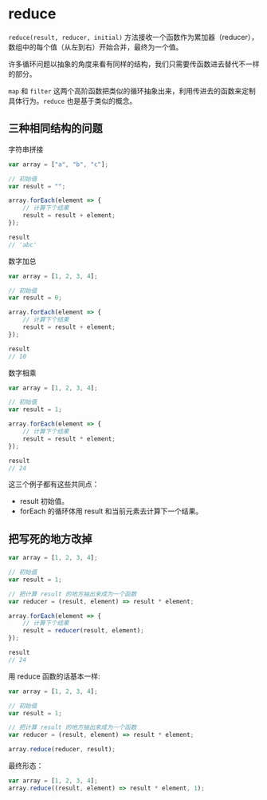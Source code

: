 # reduce

`reduce(result, reducer, initial)` 方法接收一个函数作为累加器（reducer），数组中的每个值（从左到右）开始合并，最终为一个值。

许多循环问题以抽象的角度来看有同样的结构，我们只需要传函数进去替代不一样的部分。

`map` 和 `filter` 这两个高阶函数把类似的循环抽象出来，利用传进去的函数来定制具体行为。`reduce` 也是基于类似的概念。

## 三种相同结构的问题

字符串拼接

```js
var array = ["a", "b", "c"];

// 初始值
var result = "";

array.forEach(element => {
	// 计算下个结果
	result = result + element;
});

result
// 'abc'
```

数字加总

```js
var array = [1, 2, 3, 4];

// 初始值
var result = 0;

array.forEach(element => {
	// 计算下个结果
	result = result + element;
});

result
// 10
```

数字相乘

```js
var array = [1, 2, 3, 4];

// 初始值
var result = 1;

array.forEach(element => {
	// 计算下个结果
	result = result * element;
});

result
// 24
```

这三个例子都有这些共同点：

+ result 初始值。
+ forEach 的循环体用 result 和当前元素去计算下一个结果。

## 把写死的地方改掉

```js
var array = [1, 2, 3, 4];

// 初始值
var result = 1;

// 把计算 result 的地方抽出来成为一个函数
var reducer = (result, element) => result * element;

array.forEach(element => {
	// 计算下个结果
	result = reducer(result, element);
});

result
// 24
```

用 reduce 函数的话基本一样:

```js
var array = [1, 2, 3, 4];

// 初始值
var result = 1;

// 把计算 result 的地方抽出来成为一个函数
var reducer = (result, element) => result * element;

array.reduce(reducer, result);
```

最终形态：

```js
var array = [1, 2, 3, 4];
array.reduce((result, element) => result * element, 1);
```